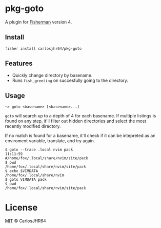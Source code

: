 # pkg-goto

A plugin for [Fisherman](https://github.com/jorgebucaran/fisher) version 4.

## Install

    fisher install carlosjhr64/pkg-goto

## Features

* Quickly change directory by basename.
* Runs `fish_greeting` on succesfully going to the directory.

## Usage

    ~> goto <basename> [<basename>...]

`goto` will search up to a depth of 4 for each basename.
If multiple listings is found on any step,
it'll filter out hidden directories and select the most recently modified directory.

If no match is found for a basename, it'll check if it can be intepreted
as an enviroment variable, translate, and try again.
```shell
$ goto --trace .local nvim pack                                                                                            11:11:59
#/home/fox/.local/share/nvim/site/pack
$ pwd
/home/fox/.local/share/nvim/site/pack
$ echo $VIMDATA
/home/fox/.local/share/nvim
$ goto VIMDATA pack
$ pwd
/home/fox/.local/share/nvim/site/pack
```
# License

[MIT](http://opensource.org/licenses/MIT) © CarlosJHR64
